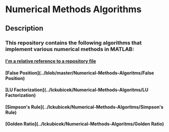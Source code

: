 # Numerical Methods Algorithms

## Description
### This repository contains the following algorithms that implement various numerical methods in MATLAB:
#### [I'm a relative reference to a repository file](../blob/master/LICENSE)
#### [False Position](../blob/master/Numerical-Methods-Algoritms/False Position)
#### [LU Factorization](../lckubicek/Numerical-Methods-Algoritms/LU Factorization)
#### [Simpson's Rule](../lckubicek/Numerical-Methods-Algoritms/Simpson's Rule)
#### [Golden Ratio](../lckubicek/Numerical-Methods-Algoritms/Golden Ratio)
